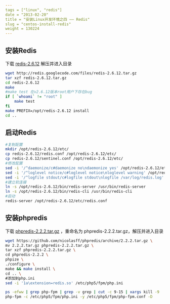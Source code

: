 ```yaml
---
tags = ["linux", "redis"]
date = "2013-02-20"
title = "安装Linux开发环境之四 —— Redis"
slug = "centos-install-redis"
weight = 130224
---
```


安装Redis
----------
下载 [redis-2.6.12](http://redis.googlecode.com/files/redis-2.6.12.tar.gz) 解压并进入目录

```bash
wget http://redis.googlecode.com/files/redis-2.6.12.tar.gz
tar xzf redis-2.6.12.tar.gz
cd redis-2.6.12
make
#make test 在v2.6.12版本root用户下存在bug
if [ `whoami` != "root" ]
    make test
fi
make PREFIX=/opt/redis-2.6.12 install
cd ..
```

启动Redis
------------
```bash
#复制配置
mkdir /opt/redis-2.6.12/etc/
cp redis-2.6.12/redis.conf /opt/redis-2.6.12/etc/
cp redis-2.6.12/sentinel.conf /opt/redis-2.6.12/etc/
#修改配置
sed -i '/^daemonize/c#daemonize no\ndaemonize yes' /opt/redis-2.6.12/etc/redis.conf
sed -i '/^loglevel notice/c#loglevel notice\nloglevel warning' /opt/redis-2.6.12/etc/redis.conf
sed -i '/^logfile stdout/c#logfile stdout\nlogfile /var/log/redis.log' /opt/redis-2.6.12/etc/redis.conf
#建立软连接
ln -s /opt/redis-2.6.12/bin/redis-server /usr/bin/redis-server
ln -s /opt/redis-2.6.12/bin/redis-cli /usr/bin/redis-cli
#启动
redis-server /opt/redis-2.6.12/etc/redis.conf
```

安装phpredis
------------
下载 [phpredis-2.2.2.tar.gz](https://github.com/nicolasff/phpredis/archive/2.2.2.tar.gz) ，重命名为 phpredis-2.2.2.tar.gz，解压并进入目录

```bash
wget https://github.com/nicolasff/phpredis/archive/2.2.2.tar.gz \
mv 2.2.2.tar.gz phpredis-2.2.2.tar.gz \
tar xzf phpredis-2.2.2.tar.gz \
cd phpredis-2.2.2 \
phpize \
./configure \
make && make install \
cd .. \
#添加到php.ini
sed -i '1a\extension=redis.so' /etc/php5/fpm/php.ini

ps -efww | grep php-fpm | grep -v grep | cut -c 9-15 | xargs kill -9
php-fpm -c /etc/php5/fpm/php.ini -y /etc/php5/fpm/php-fpm.conf -D
```
